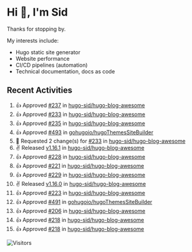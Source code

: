 # Hi 👋, I'm Sid

Thanks for stopping by. 

My interests include:
- Hugo static site generator
- Website performance
- CI/CD pipelines (automation)
- Technical documentation, docs as code


## Recent Activities

<!--RECENT_ACTIVITY:start-->
1. 👍 Approved [#237](https://github.com/hugo-sid/hugo-blog-awesome/pull/237#pullrequestreview-2328396493) in [hugo-sid/hugo-blog-awesome](https://github.com/hugo-sid/hugo-blog-awesome)<br>
2. 👍 Approved [#233](https://github.com/hugo-sid/hugo-blog-awesome/pull/233#pullrequestreview-2319844251) in [hugo-sid/hugo-blog-awesome](https://github.com/hugo-sid/hugo-blog-awesome)<br>
3. 👍 Approved [#235](https://github.com/hugo-sid/hugo-blog-awesome/pull/235#pullrequestreview-2319842728) in [hugo-sid/hugo-blog-awesome](https://github.com/hugo-sid/hugo-blog-awesome)<br>
4. 👍 Approved [#493](https://github.com/gohugoio/hugoThemesSiteBuilder/pull/493#pullrequestreview-2319751535) in [gohugoio/hugoThemesSiteBuilder](https://github.com/gohugoio/hugoThemesSiteBuilder)<br>
5. 🔴 Requested 2 change(s) for [#233](https://github.com/hugo-sid/hugo-blog-awesome/pull/233#pullrequestreview-2287471727) in [hugo-sid/hugo-blog-awesome](https://github.com/hugo-sid/hugo-blog-awesome)<br>
6. ✌️ Released [v1.16.1](https://github.com/hugo-sid/hugo-blog-awesome/releases/tag/v1.16.1) in [hugo-sid/hugo-blog-awesome](https://github.com/hugo-sid/hugo-blog-awesome)<br>
7. 👍 Approved [#228](https://github.com/hugo-sid/hugo-blog-awesome/pull/228#pullrequestreview-2274158903) in [hugo-sid/hugo-blog-awesome](https://github.com/hugo-sid/hugo-blog-awesome)<br>
8. 👍 Approved [#221](https://github.com/hugo-sid/hugo-blog-awesome/pull/221#pullrequestreview-2274158854) in [hugo-sid/hugo-blog-awesome](https://github.com/hugo-sid/hugo-blog-awesome)<br>
9. 👍 Approved [#229](https://github.com/hugo-sid/hugo-blog-awesome/pull/229#pullrequestreview-2274158814) in [hugo-sid/hugo-blog-awesome](https://github.com/hugo-sid/hugo-blog-awesome)<br>
10. ✌️ Released [v1.16.0](https://github.com/hugo-sid/hugo-blog-awesome/releases/tag/v1.16.0) in [hugo-sid/hugo-blog-awesome](https://github.com/hugo-sid/hugo-blog-awesome)<br>
11. 👍 Approved [#223](https://github.com/hugo-sid/hugo-blog-awesome/pull/223#pullrequestreview-2268407881) in [hugo-sid/hugo-blog-awesome](https://github.com/hugo-sid/hugo-blog-awesome)<br>
12. 👍 Approved [#491](https://github.com/gohugoio/hugoThemesSiteBuilder/pull/491#pullrequestreview-2259214296) in [gohugoio/hugoThemesSiteBuilder](https://github.com/gohugoio/hugoThemesSiteBuilder)<br>
13. 👍 Approved [#206](https://github.com/hugo-sid/hugo-blog-awesome/pull/206#pullrequestreview-2254988946) in [hugo-sid/hugo-blog-awesome](https://github.com/hugo-sid/hugo-blog-awesome)<br>
14. 👍 Approved [#218](https://github.com/hugo-sid/hugo-blog-awesome/pull/218#pullrequestreview-2214577957) in [hugo-sid/hugo-blog-awesome](https://github.com/hugo-sid/hugo-blog-awesome)<br>
15. 👍 Approved [#218](https://github.com/hugo-sid/hugo-blog-awesome/pull/218#pullrequestreview-2214577957) in [hugo-sid/hugo-blog-awesome](https://github.com/hugo-sid/hugo-blog-awesome)<br>
<!--RECENT_ACTIVITY:end-->

![Visitors](https://api.visitorbadge.io/api/visitors?path=https%3A%2F%2Fgithub.com%2Fhugo-sid%2Fhugo-sid&countColor=%2337d67a&style=flat&labelStyle=upper)
